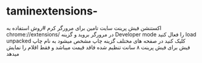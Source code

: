 # taminextensions-
اکستنشن فیش پرینت سایت تامین برای مرورگر کرم
#روش استفاده
به chrome://extensions/
در مرورگر بروید و گزینه 
Developer mode
را فعال کنید
load unpacked 
کلیک کنید
در صفحه های مختلف گزینه چاپ مشخص میشود 
به نام 
چاپ فیش
برای فیش پرینت ۸ سانت تنظیم شده
فاقد قیمت میباشد و فقط اقلام را نمایش میدهد
